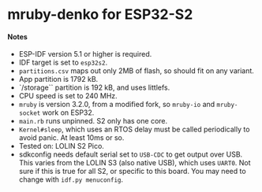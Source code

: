 # mruby-denko for ESP32-S2

#### Notes

- ESP-IDF version 5.1 or higher is required.
- IDF target is set to `esp32s2`.
- `partitions.csv` maps out only 2MB of flash, so should fit on any variant.
- App partition is 1792 kB.
- `/storage`` partition is 192 kB, and uses littlefs.
- CPU speed is set to 240 MHz.
- `mruby` is version 3.2.0, from a modified fork, so `mruby-io` and `mruby-socket` work on ESP32.
- `main.rb` runs unpinned. S2 only has one core.
- `Kernel#sleep`, which uses an RTOS delay must be called periodically to avoid panic. At least 10ms or so.
- Tested on: LOLIN S2 Pico.
- sdkconfig needs default serial set to `USB-CDC` to get output over USB. This varies from the LOLIN S3 (also native USB), which uses `UART0`. Not sure if this is true for all S2, or specific to this board. You may need to change with `idf.py menuconfig`.
